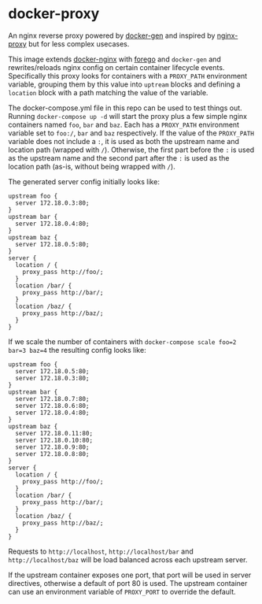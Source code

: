 # docker-proxy

An nginx reverse proxy powered by [docker-gen](https://github.com/jwilder/docker-gen) and inspired by [nginx-proxy](https://github.com/jwilder/nginx-proxy) but for less complex usecases. 

This image extends [docker-nginx](https://github.com/krmcbride/docker-nginx) with [forego](https://github.com/ddollar/forego) and `docker-gen` and rewrites/reloads nginx config on certain container lifecycle events.  Specifically this proxy looks for containers with a `PROXY_PATH` environment variable, grouping them by this value into `uptream` blocks and defining a `location` block with a path matching the value of the variable.

The docker-compose.yml file in this repo can be used to test things out.  Running `docker-compose up -d` will start the proxy plus a few simple nginx containers named `foo`, `bar` and `baz`.  Each has a `PROXY_PATH` environment variable set to `foo:/`, `bar` and `baz` respectively.  If the value of the `PROXY_PATH` variable does not include a `:`, it is used as both the upstream name and location path (wrapped with `/`).  Otherwise, the first part before the `:` is used as the upstream name
and the second part after the `:` is used as the location path (as-is, without being wrapped with `/`).

The generated server config initially looks like:

```
upstream foo {
  server 172.18.0.3:80;
}
upstream bar {
  server 172.18.0.4:80;
}
upstream baz {
  server 172.18.0.5:80;
}
server {
  location / {
    proxy_pass http://foo/;
  }
  location /bar/ {
    proxy_pass http://bar/;
  }
  location /baz/ {
    proxy_pass http://baz/;
  }
}
```

If we scale the number of containers with `docker-compose scale foo=2 bar=3 baz=4` the resulting config looks like:

```
upstream foo {
  server 172.18.0.5:80;
  server 172.18.0.3:80;
}
upstream bar {
  server 172.18.0.7:80;
  server 172.18.0.6:80;
  server 172.18.0.4:80;
}
upstream baz {
  server 172.18.0.11:80;
  server 172.18.0.10:80;
  server 172.18.0.9:80;
  server 172.18.0.8:80;
}
server {
  location / {
    proxy_pass http://foo/;
  }
  location /bar/ {
    proxy_pass http://bar/;
  }
  location /baz/ {
    proxy_pass http://baz/;
  }
}
```

Requests to `http://localhost`, `http://localhost/bar` and `http://localhost/baz` will be load balanced across each upstream server.

If the upstream container exposes one port, that port will be used in server directives, otherwise a default of port 80 is used. The upstream container can use an environment variable of `PROXY_PORT` to override the default.

